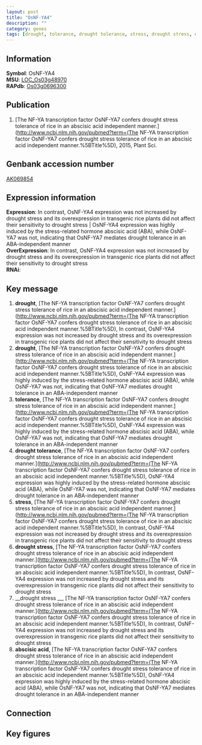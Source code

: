 ```yaml
---
layout: post
title: "OsNF-YA4"
description: ""
category: genes
tags: [drought, tolerance, drought tolerance, stress, drought stress, drought stress , abscisic acid, Gene]
---
```


## Information
__Symbol__: OsNF-YA4  
__MSU__: [LOC_Os03g48970](http://rice.plantbiology.msu.edu/cgi-bin/ORF_infopage.cgi?orf=LOC_Os03g48970)  
__RAPdb__: [Os03g0696300](http://rapdb.dna.affrc.go.jp/viewer/gbrowse_details/irgsp1?name=Os03g0696300)  

## Publication
1. [The NF-YA transcription factor OsNF-YA7 confers drought stress tolerance of rice in an abscisic acid independent manner.](http://www.ncbi.nlm.nih.gov/pubmed?term=(The NF-YA transcription factor OsNF-YA7 confers drought stress tolerance of rice in an abscisic acid independent manner.%5BTitle%5D), 2015, Plant Sci.

## Genbank accession number
[AK069854](http://www.ncbi.nlm.nih.gov/nuccore/AK069854)

## Expression information
__Expression__: In contrast, OsNF-YA4 expression was not increased by drought stress and its overexpression in transgenic rice plants did not affect their sensitivity to drought stress |  OsNF-YA4 expression was highly induced by the stress-related hormone abscisic acid (ABA), while OsNF-YA7 was not, indicating that OsNF-YA7 mediates drought tolerance in an ABA-independent manner  
__OverExpression__: In contrast, OsNF-YA4 expression was not increased by drought stress and its overexpression in transgenic rice plants did not affect their sensitivity to drought stress  
__RNAi__:  

## Key message
1. __drought__, [The NF-YA transcription factor OsNF-YA7 confers drought stress tolerance of rice in an abscisic acid independent manner.](http://www.ncbi.nlm.nih.gov/pubmed?term=(The NF-YA transcription factor OsNF-YA7 confers drought stress tolerance of rice in an abscisic acid independent manner.%5BTitle%5D),  In contrast, OsNF-YA4 expression was not increased by drought stress and its overexpression in transgenic rice plants did not affect their sensitivity to drought stress
2. __drought__, [The NF-YA transcription factor OsNF-YA7 confers drought stress tolerance of rice in an abscisic acid independent manner.](http://www.ncbi.nlm.nih.gov/pubmed?term=(The NF-YA transcription factor OsNF-YA7 confers drought stress tolerance of rice in an abscisic acid independent manner.%5BTitle%5D),  OsNF-YA4 expression was highly induced by the stress-related hormone abscisic acid (ABA), while OsNF-YA7 was not, indicating that OsNF-YA7 mediates drought tolerance in an ABA-independent manner
3. __tolerance__, [The NF-YA transcription factor OsNF-YA7 confers drought stress tolerance of rice in an abscisic acid independent manner.](http://www.ncbi.nlm.nih.gov/pubmed?term=(The NF-YA transcription factor OsNF-YA7 confers drought stress tolerance of rice in an abscisic acid independent manner.%5BTitle%5D),  OsNF-YA4 expression was highly induced by the stress-related hormone abscisic acid (ABA), while OsNF-YA7 was not, indicating that OsNF-YA7 mediates drought tolerance in an ABA-independent manner
4. __drought tolerance__, [The NF-YA transcription factor OsNF-YA7 confers drought stress tolerance of rice in an abscisic acid independent manner.](http://www.ncbi.nlm.nih.gov/pubmed?term=(The NF-YA transcription factor OsNF-YA7 confers drought stress tolerance of rice in an abscisic acid independent manner.%5BTitle%5D),  OsNF-YA4 expression was highly induced by the stress-related hormone abscisic acid (ABA), while OsNF-YA7 was not, indicating that OsNF-YA7 mediates drought tolerance in an ABA-independent manner
5. __stress__, [The NF-YA transcription factor OsNF-YA7 confers drought stress tolerance of rice in an abscisic acid independent manner.](http://www.ncbi.nlm.nih.gov/pubmed?term=(The NF-YA transcription factor OsNF-YA7 confers drought stress tolerance of rice in an abscisic acid independent manner.%5BTitle%5D),  In contrast, OsNF-YA4 expression was not increased by drought stress and its overexpression in transgenic rice plants did not affect their sensitivity to drought stress
6. __drought stress__, [The NF-YA transcription factor OsNF-YA7 confers drought stress tolerance of rice in an abscisic acid independent manner.](http://www.ncbi.nlm.nih.gov/pubmed?term=(The NF-YA transcription factor OsNF-YA7 confers drought stress tolerance of rice in an abscisic acid independent manner.%5BTitle%5D),  In contrast, OsNF-YA4 expression was not increased by drought stress and its overexpression in transgenic rice plants did not affect their sensitivity to drought stress
7. __drought stress __, [The NF-YA transcription factor OsNF-YA7 confers drought stress tolerance of rice in an abscisic acid independent manner.](http://www.ncbi.nlm.nih.gov/pubmed?term=(The NF-YA transcription factor OsNF-YA7 confers drought stress tolerance of rice in an abscisic acid independent manner.%5BTitle%5D),  In contrast, OsNF-YA4 expression was not increased by drought stress and its overexpression in transgenic rice plants did not affect their sensitivity to drought stress
8. __abscisic acid__, [The NF-YA transcription factor OsNF-YA7 confers drought stress tolerance of rice in an abscisic acid independent manner.](http://www.ncbi.nlm.nih.gov/pubmed?term=(The NF-YA transcription factor OsNF-YA7 confers drought stress tolerance of rice in an abscisic acid independent manner.%5BTitle%5D),  OsNF-YA4 expression was highly induced by the stress-related hormone abscisic acid (ABA), while OsNF-YA7 was not, indicating that OsNF-YA7 mediates drought tolerance in an ABA-independent manner

## Connection

## Key figures


